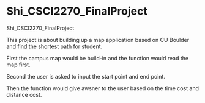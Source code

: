 # Shi_CSCI2270_FinalProject
Shi_CSCI2270_FinalProject

This project is about building up a map application based on CU Boulder and find the shortest path for student.

First the campus map would be build-in and the function would read the map first.

Second the user is asked to input the start point and end point.

Then the function would give awsner to the user based on the time cost and distance cost.
